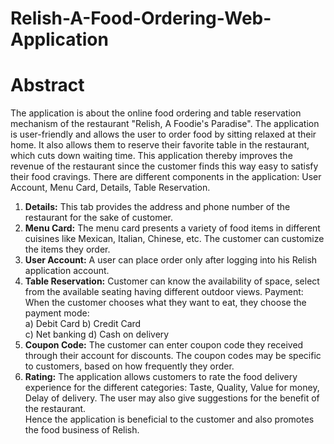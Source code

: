 # Relish-A-Food-Ordering-Web-Application  
# Abstract
The application is about the online food ordering and table reservation mechanism of the restaurant "Relish, A Foodie's Paradise". The application is user-friendly and allows the user to order food by sitting relaxed at their home. It also allows them to reserve their favorite table in the restaurant, which cuts down waiting time. This application thereby improves the revenue of the restaurant since the customer finds this way easy to satisfy their food cravings.
There are different components in the application: User Account, Menu Card, Details, Table Reservation.
1) <b>Details:</b> This tab provides the address and phone number of the restaurant for the sake of customer.  
2) <b>Menu Card:</b> The menu card presents a variety of food items in different cuisines like Mexican, Italian, Chinese, etc. The customer can customize the items they order.    
3) <b>User Account:</b> A user can place order only after logging into his Relish application account.   
4) <b>Table Reservation:</b> Customer can know the availability of space, select from the available seating having different outdoor views.
Payment: When the customer chooses what they want to eat, they choose the payment mode:   
a) Debit Card                                                                      b) Credit Card  
c) Net banking                                                                    d) Cash on delivery      
5) <b>Coupon Code:</b> The customer can enter coupon code they received through their account for discounts. The coupon codes may be specific to customers, based on how frequently they order.    
6) <b>Rating:</b> The application allows customers to rate the food delivery experience for the different categories: Taste, Quality, Value for money, Delay of delivery. The user may also give suggestions for the benefit of the restaurant.  
Hence the application is beneficial to the customer and also promotes the food business of Relish.



